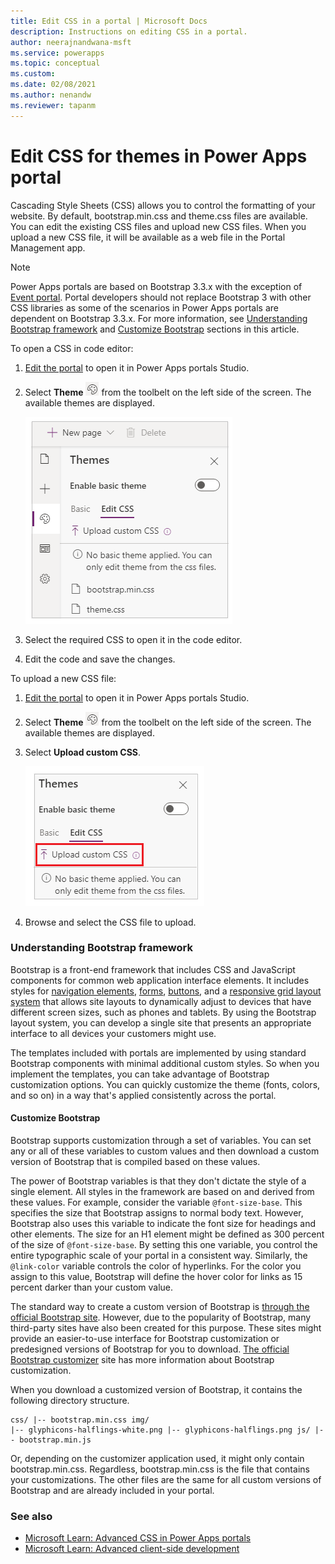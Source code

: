 ```yaml
---
title: Edit CSS in a portal | Microsoft Docs
description: Instructions on editing CSS in a portal.
author: neerajnandwana-msft
ms.service: powerapps
ms.topic: conceptual
ms.custom: 
ms.date: 02/08/2021
ms.author: nenandw
ms.reviewer: tapanm
---
```


# Edit CSS for themes in Power Apps portal

Cascading Style Sheets (CSS) allows you to control the formatting of your website. By default, bootstrap.min.css and theme.css files are available. You can edit the existing CSS files and upload new CSS files. When you upload a new CSS file, it will be available as a web file in the Portal Management app.

> [!NOTE]
> Power Apps portals are based on Bootstrap 3.3.x with the exception of [Event portal](https://docs.microsoft.com/dynamics365/marketing/developer/event-management-web-application). Portal developers should not replace Bootstrap 3 with other CSS libraries as some of the scenarios in Power Apps portals are dependent on Bootstrap 3.3.x. For more information, see [Understanding Bootstrap framework](#understanding-bootstrap-framework) and [Customize Bootstrap](#customize-bootstrap) sections in this article.

To open a CSS in code editor:

1.  [Edit the portal](manage-existing-portals.md#edit) to open it in Power Apps portals Studio.  

2.  Select **Theme** ![Theme icon](media/theme-icon.png "Theme icon") from the toolbelt on the left side of the screen. The available themes are displayed.  

    ![Theme](./media/edit-css/themes.png)

3.  Select the required CSS to open it in the code editor.

4.  Edit the code and save the changes.

To upload a new CSS file:

1.  [Edit the portal](manage-existing-portals.md#edit) to open it in Power Apps portals Studio.  

2.  Select **Theme** ![Theme icon](media/theme-icon.png "Theme icon") from the toolbelt on the left side of the screen. The available themes are displayed.  

3. Select **Upload custom CSS**.

    ![Upload custom CSS](./media/edit-css/upload-custom-css.png) 

4. Browse and select the CSS file to upload.

### Understanding Bootstrap framework

Bootstrap is a front-end framework that includes CSS and JavaScript components for common web application interface elements. It includes styles for [navigation elements](https://getbootstrap.com/components/#nav), [forms](https://getbootstrap.com/css/#forms), [buttons](https://getbootstrap.com/css/#buttons), and a [responsive grid layout system](https://getbootstrap.com/css/#grid) that allows site layouts to dynamically adjust to devices that have different screen sizes, such as phones and tablets. By using the Bootstrap layout system, you can develop a single site that presents an appropriate interface to all devices your customers might use.

The templates included with portals are implemented by using standard Bootstrap components with minimal additional custom styles. So when you implement the templates, you can take advantage of Bootstrap customization options. You can quickly customize the theme (fonts, colors, and so on) in a way that's applied consistently across the portal.

#### Customize Bootstrap

Bootstrap supports customization through a set of variables. You can set any or all of these variables to custom values and then download a custom version of Bootstrap that is compiled based on these values.

The power of Bootstrap variables is that they don't dictate the style of a single element. All styles in the framework are based on and derived from these values. For example, consider the variable `@font-size-base`. This specifies the size that Bootstrap assigns to normal body text. However, Bootstrap also uses this variable to indicate the font size for headings and other elements. The size for an H1 element might be defined as 300 percent of the size of `@font-size-base`. By setting this one variable, you control the entire typographic scale of your portal in a consistent way. Similarly, the `@link-color` variable controls the color of hyperlinks. For the color you assign to this value, Bootstrap will define the hover color for links as 15 percent darker than your custom value.

The standard way to create a custom version of Bootstrap is [through the official Bootstrap site](https://getbootstrap.com/customize/#less-variables). However, due to the popularity of Bootstrap, many third-party sites have also been created for this purpose. These sites might provide an easier-to-use interface for Bootstrap customization or predesigned versions of Bootstrap for you to download. [The official Bootstrap customizer](https://getbootstrap.com/customize/) site has more information about Bootstrap customization.  

When you download a customized version of Bootstrap, it contains the following directory structure.

```
css/ |-- bootstrap.min.css img/
|-- glyphicons-halflings-white.png |-- glyphicons-halflings.png js/ |-- bootstrap.min.js
```

Or, depending on the customizer application used, it might only contain bootstrap.min.css. Regardless, bootstrap.min.css is the file that contains your customizations. The other files are the same for all custom versions of Bootstrap and are already included in your portal.

### See also

- [Microsoft Learn: Advanced CSS in Power Apps portals](https://docs.microsoft.com/learn/modules/extend-power-app-portals/4-portal-css)
- [Microsoft Learn: Advanced client-side development](https://docs.microsoft.com/learn/modules/extend-power-app-portals/5-advanced-portal-development)
